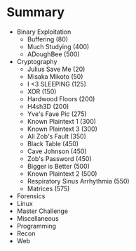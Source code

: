 # Summary

* Binary Exploitation
  * Buffering (80)
  * Much Studying (400)
  * ADoughBee (500)
* Cryptography
  * Julius Save Me (20)
  * Misaka Mikoto (50)
  * I <3 SLEEPING (125)
  * XOR (150)
  * Hardwood Floors (200)
  * H4sh3D (200)
  * Yve's Fave Pic (275)
  * Known Plaintext 1 (300)
  * Known Plaintext 3 (300)
  * All Zob's Fault (350)
  * Black Table (450)
  * Cave Johnson (450)
  * Zob's Password (450)
  * Bigger is Better (500)
  * Known Plaintext 2 (500)
  * Respiratory Sinus Arrhythmia (550)
  * Matrices (575)
* Forensics
* Linux
* Master Challenge
* Miscellaneous
* Programming
* Recon
* Web
